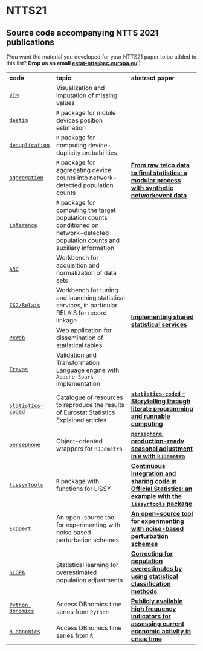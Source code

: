 NTTS21
======

Source code accompanying NTTS 2021 publications
---

(You want the material you developed for your NTTS21 paper to be added to this list? **Drop us an email [estat-ntts@ec.europa.eu](mailto:estat-ntts@ec.europa.eu)**!)

<table align="center">
<tr> <th align="left" valign="middle">code</th> 
     <th align="left" valign="middle">topic</th> 
     <th align="left" valign="middle">abstract paper</th> 
</tr> 
<!-- VIM -->
<tr> <td align="left" valign="middle" >
     <a href="https://github.com/statistikat/VIM"><code>VIM</code></a> </td>
     <td align="left" valign="middle">Visualization and imputation of missing values</td> 
     <td align="left" valign="middle">
     <strong><a href=""></a></strong> </td>     
</tr> 
<!-- destim / deduplication / aggregation / inference -->
<tr> <td align="left" valign="middle"><a href="https://github.com/MobilePhoneESSnetBigData/destim"><code>destim</code></a> </td>
      <td align="left" valign="middle"><code>R</code> package for mobile devices position estimation</td> 
      <td align="left" valign="middle" rowspan="4"><strong><a href="https://coms.events/NTTS2021/data/x_abstracts/x_abstract_53.pdf">From raw telco data to final statistics: a modular process with synthetic networkevent data</a></strong> </td>     
</tr> 
<tr> <td align="left" valign="middle"><a href="https://github.com/MobilePhoneESSnetBigData/deduplication"><code>deduplication</code></a> </td>
      <td align="left" valign="middle"><code>R</code> package for computing  device-duplicity  probabilities</td> 
</tr> 
<tr> <td align="left" valign="middle"><a href="https://github.com/MobilePhoneESSnetBigData/aggregation"><code>aggregation</code></a> </td>
      <td align="left" valign="middle"><code>R</code> package for aggregating device counts into network-detected population counts</td> 
</tr> 
<tr> <td align="left" valign="middle"><a href="https://github.com/MobilePhoneESSnetBigData/inference"><code>inference</code></a> </td>
      <td align="left" valign="middle"><code>R</code> package for computing  the  target  population  counts  conditioned  on  network-detected  population  counts  and  auxiliary  information</td> 
</tr> 
<!-- ARC / is2 / PxWeb / Trevas -->
<tr> <td align="left" valign="middle"><a href="https://github.com/InseeFr/ARC"><code>ARC</code></a> </td>
      <td align="left" valign="middle">Workbench for acquisition and normalization of data sets</td> 
      <td align="left" valign="middle" rowspan="4"><strong><a href="https://coms.events/NTTS2021/data/x_abstracts/x_abstract_148.docx">Implementing shared statistical services</a></strong> </td>     
</tr> 
<tr> <td align="left" valign="middle"><a href="https://github.com/mecdcme/is2"><code>IS2/Relais</code></a> </td>
      <td align="left" valign="middle">Workbench for tuning and launching statistical services, in particular RELAIS for record linkage</td> 
</tr> 
<tr> <td align="left" valign="middle"><a href="https://github.com/statisticssweden/PxWeb"><code>PxWeb</code></a> </td>
      <td align="left" valign="middle">Web application for dissemination of statistical tables</td> 
</tr> 
<tr> <td align="left" valign="middle"><a href="https://github.com/InseeFr/Trevas"><code>Trevas</code></a> </td>
      <td align="left" valign="middle">Validation and Transformation Language engine with <code>Apache Spark</code> implementation</td> 
</tr> 
<!-- statistics-coded -->
<tr> <td align="left" valign="middle"><a href="https://github.com/eurostat/statistics-coded"><code>statistics-coded</code></a> </td>
      <td align="left" valign="middle">Catalogue of resources to reproduce the results of Eurostat Statistics Explained articles </td> 
      <td align="left" valign="middle"><strong><a href="https://coms.events/NTTS2021/data/x_abstracts/x_abstract_40.pdf"><code>statistics-coded</code> – Storytelling through literate programming and runnable computing</a></strong> </td>     
</tr> 
<!-- persephone -->
<tr> <td align="left" valign="middle"><a href="https://github.com/statistikat/persephone"><code>persephone</code></a> </td>
      <td align="left" valign="middle">Object-oriented wrappers for <code>RJDemetra</code> </td> 
      <td align="left" valign="middle"><strong><a href="https://coms.events/NTTS2021/data/x_abstracts/x_abstract_12.pdf"><code>persephone</code>, production-ready seasonal adjustment in <code>R</code> with <code>RJDemetra</code></a></strong> </td>     
</tr>
<!-- lissyrtools -->
<tr> <td align="left" valign="middle"><a href="https://github.com/JosepER/lissyrtools"><code>lissyrtools</code></a> </td>
      <td align="left" valign="middle"><code>R</code> package with functions for LISSY</td> 
      <td align="left" valign="middle"><strong><a href="https://coms.events/NTTS2021/data/x_abstracts/x_abstract_25.docx">Continuous integration and sharing code in Official Statistics: an example with the <code>lissyrtools</code> package</a></strong> </td>     
</tr> 
<!-- Exppert -->
<tr> <td align="left" valign="middle"><a href="https://github.com/marcoStocchi/NTTS_Exppert"><code>Exppert</code></a> </td>
      <td align="left" valign="middle">An open-source tool for experimenting with noise based perturbation schemes</td> 
      <td align="left" valign="middle"><strong><a href="https://coms.events/NTTS2021/data/x_abstracts/x_abstract_105.pdf">An open-source tool for experimenting with noise-based perturbation schemes</strong> </td>     
</tr> 
<!-- Exppert -->
<tr> <td align="left" valign="middle"><a href="https://github.com/violetacln/SLOPA"><code>SLOPA</code></a> </td>
      <td align="left" valign="middle">Statistical learning for overestimated population adjustments</td> 
      <td align="left" valign="middle"><strong><a href="https://coms.events/NTTS2021/data/x_abstracts/x_abstract_98.docx">Correcting for population overestimates by using statistical classification methods</strong> </td>     
</tr>     
<!-- dbnomics R / Python -->
<tr> <td align="left" valign="middle"><a href="https://git.nomics.world/dbnomics/dbnomics-python-client"><code>Python dbnomics</code></a> </td>
      <td align="left" valign="middle">Access DBnomics time series from <code>Python</code></td> 
      <td align="left" valign="middle" rowspan="2"><strong><a href="https://coms.events/NTTS2021/data/x_abstracts/x_abstract_163.pdf">Publicly available high frequency indicators for assessing current economic activity in crisis time</a></strong> </td>     
</tr> 
<tr> <td align="left" valign="middle"><a href="https://git.nomics.world/dbnomics/rdbnomicsn"><code>R dbnomics</code></a> </td>
      <td align="left" valign="middle">Access DBnomics time series from <code>R</code></td> 
</tr> 
<!-- INSERT YOUR OWN REPO -->
<!-- <tr> <td align="left" valign="middle"><a href="LINK_TO_THE_REPO"><code>NAME_OF_THE_REPO</code></a> </td>
      <td align="left" valign="middle">DESCRIPTION_OF_THE_REPO</td> 
      <td align="left" valign="middle"><strong><a href="LINK_TO_THE_ARTICLE">TITLE_OF_THE_ARTICLE</a></strong> </td>     
</tr>  -->
</table>  
